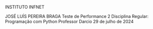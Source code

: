 ﻿INSTITUTO INFNET  
 
JOSÉ LUÍS PEREIRA BRAGA 
Teste de Performance  2
Disciplina Regular: Programação com Python
Professor  Darcio
29 de julho de 2024 
